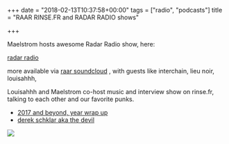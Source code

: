 +++
date = "2018-02-13T10:37:58+00:00"
tags = ["radio", "podcasts"]
title = "RAAR RINSE.FR and RADAR RADIO shows"

+++

Maelstrom hosts awesome Radar Radio show, here:

[radar radio](http://www.radarradio.com/event/maelstrom "radar radio")

more available via [raar soundcloud](https://soundcloud.com/raarraar/ "raar sc") , with guests like interchain, lieu noir, louisahhh, 

Louisahhh and Maelstrom co-host music and interview show on rinse.fr, talking to each other and our favorite punks.  

* [2017 and beyond, year wrap up](https://soundcloud.com/raarraar/raar-on-rinse-france-with-maelstrom-louisahhh-8th-jan-2018 "2017 and beyond, year wrap up")
* [derek schklar aka the devil](https://soundcloud.com/raarraar/raar-on-rinse-with-derek-schklar-interview-11122017 "derek schklar aka the devil")

![](/uploads/2018/02/13/INSTA_RAA080118.gif)